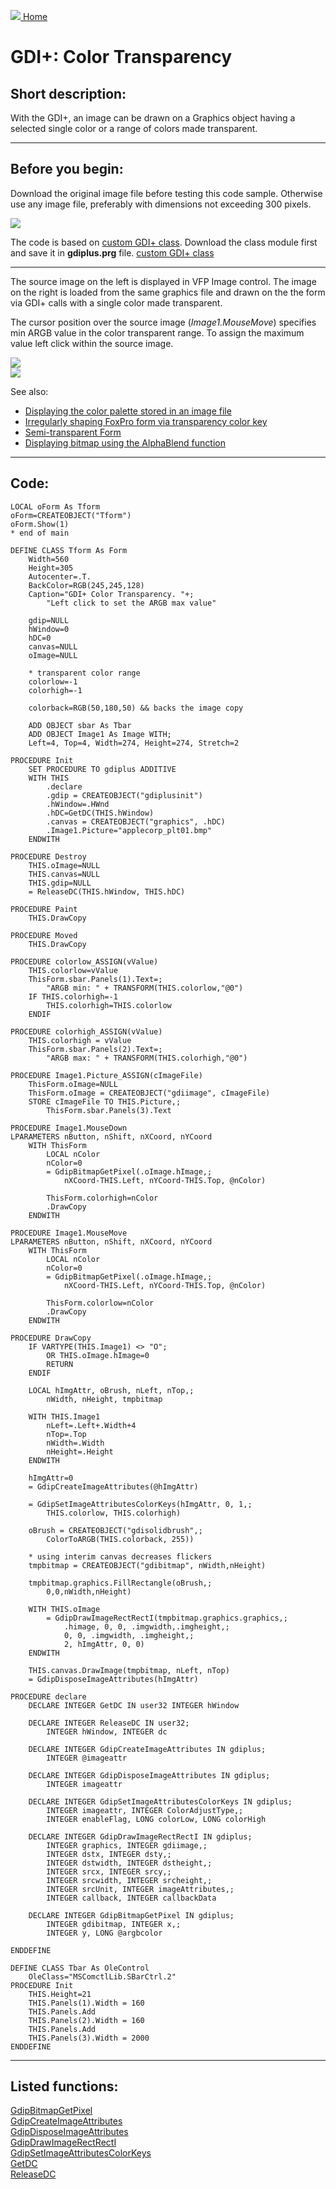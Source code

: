[<img src="../images/home.png"> Home ](https://github.com/VFPX/Win32API)  

# GDI+: Color Transparency

## Short description:
With the GDI+, an image can be drawn on a Graphics object having a selected single color or a range of colors made transparent.  
***  


## Before you begin:
Download the original image file before testing this code sample. Otherwise use any image file, preferably with dimensions not exceeding 300 pixels.  

![](../images/applecorp_plt01.bmp)  

The code is based on <a href="?example=450">custom GDI+ class</a>. Download the class module first and save it in **gdiplus.prg** file. [custom GDI+ class](sample_450.md)  

* * *  
The source image on the left is displayed in VFP Image control. The image on the right is loaded from the same graphics file and drawn on the the form via GDI+ calls with a single color made transparent.   

The cursor position over the source image (*Image1.MouseMove*) specifies min ARGB value in the color transparent range. To assign the maximum value left click within the source image.  

![](../images/colortransparency.png)  
![](../images/colortransparency01.png)  

See also:

* [Displaying the color palette stored in an image file](sample_529.md)  
* [Irregularly shaping FoxPro form via transparency color key](sample_033.md)  
* [Semi-transparent Form](sample_453.md)  
* [Displaying bitmap using the AlphaBlend function](sample_293.md)  
  
***  


## Code:
```foxpro  
LOCAL oForm As Tform
oForm=CREATEOBJECT("Tform")
oForm.Show(1)
* end of main

DEFINE CLASS Tform As Form
	Width=560
	Height=305
	Autocenter=.T.
	BackColor=RGB(245,245,128)
	Caption="GDI+ Color Transparency. "+;
		"Left click to set the ARGB max value"

	gdip=NULL
	hWindow=0
	hDC=0
	canvas=NULL
	oImage=NULL
	
	* transparent color range
	colorlow=-1
	colorhigh=-1
	
	colorback=RGB(50,180,50) && backs the image copy
	
	ADD OBJECT sbar As Tbar
	ADD OBJECT Image1 As Image WITH;
	Left=4, Top=4, Width=274, Height=274, Stretch=2

PROCEDURE Init
	SET PROCEDURE TO gdiplus ADDITIVE
	WITH THIS
		.declare
		.gdip = CREATEOBJECT("gdiplusinit")
		.hWindow=.HWnd
		.hDC=GetDC(THIS.hWindow)
		.canvas = CREATEOBJECT("graphics", .hDC)
		.Image1.Picture="applecorp_plt01.bmp"
	ENDWITH

PROCEDURE Destroy
	THIS.oImage=NULL
	THIS.canvas=NULL
	THIS.gdip=NULL
	= ReleaseDC(THIS.hWindow, THIS.hDC)

PROCEDURE Paint
	THIS.DrawCopy

PROCEDURE Moved
	THIS.DrawCopy

PROCEDURE colorlow_ASSIGN(vValue)
	THIS.colorlow=vValue
	ThisForm.sbar.Panels(1).Text=;
		"ARGB min: " + TRANSFORM(THIS.colorlow,"@0")
	IF THIS.colorhigh=-1
		THIS.colorhigh=THIS.colorlow
	ENDIF

PROCEDURE colorhigh_ASSIGN(vValue)
	THIS.colorhigh = vValue
	ThisForm.sbar.Panels(2).Text=;
		"ARGB max: " + TRANSFORM(THIS.colorhigh,"@0")

PROCEDURE Image1.Picture_ASSIGN(cImageFile)
	ThisForm.oImage=NULL
	ThisForm.oImage = CREATEOBJECT("gdiimage", cImageFile)
	STORE cImageFile TO THIS.Picture,;
		ThisForm.sbar.Panels(3).Text

PROCEDURE Image1.MouseDown
LPARAMETERS nButton, nShift, nXCoord, nYCoord
	WITH ThisForm
		LOCAL nColor
		nColor=0
		= GdipBitmapGetPixel(.oImage.hImage,;
			nXCoord-THIS.Left, nYCoord-THIS.Top, @nColor)

		ThisForm.colorhigh=nColor
		.DrawCopy
	ENDWITH

PROCEDURE Image1.MouseMove
LPARAMETERS nButton, nShift, nXCoord, nYCoord
	WITH ThisForm
		LOCAL nColor
		nColor=0
		= GdipBitmapGetPixel(.oImage.hImage,;
			nXCoord-THIS.Left, nYCoord-THIS.Top, @nColor)

		ThisForm.colorlow=nColor
		.DrawCopy
	ENDWITH

PROCEDURE DrawCopy
	IF VARTYPE(THIS.Image1) <> "O";
		OR THIS.oImage.hImage=0
		RETURN
	ENDIF

	LOCAL hImgAttr, oBrush, nLeft, nTop,;
		nWidth, nHeight, tmpbitmap

	WITH THIS.Image1
		nLeft=.Left+.Width+4
		nTop=.Top
		nWidth=.Width
		nHeight=.Height
	ENDWITH

	hImgAttr=0
	= GdipCreateImageAttributes(@hImgAttr)

	= GdipSetImageAttributesColorKeys(hImgAttr, 0, 1,;
		THIS.colorlow, THIS.colorhigh)

	oBrush = CREATEOBJECT("gdisolidbrush",;
		ColorToARGB(THIS.colorback, 255))

	* using interim canvas decreases flickers
	tmpbitmap = CREATEOBJECT("gdibitmap", nWidth,nHeight)

	tmpbitmap.graphics.FillRectangle(oBrush,;
		0,0,nWidth,nHeight)

	WITH THIS.oImage
		= GdipDrawImageRectRectI(tmpbitmap.graphics.graphics,;
			.himage, 0, 0, .imgwidth,.imgheight,;
			0, 0, .imgwidth, .imgheight,;
			2, hImgAttr, 0, 0)
	ENDWITH

	THIS.canvas.DrawImage(tmpbitmap, nLeft, nTop)
	= GdipDisposeImageAttributes(hImgAttr)

PROCEDURE declare
	DECLARE INTEGER GetDC IN user32 INTEGER hWindow

	DECLARE INTEGER ReleaseDC IN user32;
		INTEGER hWindow, INTEGER dc

	DECLARE INTEGER GdipCreateImageAttributes IN gdiplus;
		INTEGER @imageattr

	DECLARE INTEGER GdipDisposeImageAttributes IN gdiplus;
		INTEGER imageattr

	DECLARE INTEGER GdipSetImageAttributesColorKeys IN gdiplus;
		INTEGER imageattr, INTEGER ColorAdjustType,;
		INTEGER enableFlag, LONG colorLow, LONG colorHigh

	DECLARE INTEGER GdipDrawImageRectRectI IN gdiplus;
		INTEGER graphics, INTEGER gdiimage,;
		INTEGER dstx, INTEGER dsty,;
		INTEGER dstwidth, INTEGER dstheight,;
		INTEGER srcx, INTEGER srcy,;
		INTEGER srcwidth, INTEGER srcheight,;
		INTEGER srcUnit, INTEGER imageAttributes,;
		INTEGER callback, INTEGER callbackData

	DECLARE INTEGER GdipBitmapGetPixel IN gdiplus;
		INTEGER gdibitmap, INTEGER x,;
		INTEGER y, LONG @argbcolor

ENDDEFINE

DEFINE CLASS Tbar As OleControl
	OleClass="MSComctlLib.SBarCtrl.2"
PROCEDURE Init
	THIS.Height=21
	THIS.Panels(1).Width = 160
	THIS.Panels.Add
	THIS.Panels(2).Width = 160
	THIS.Panels.Add
	THIS.Panels(3).Width = 2000
ENDDEFINE  
```  
***  


## Listed functions:
[GdipBitmapGetPixel](../libraries/gdiplus/GdipBitmapGetPixel.md)  
[GdipCreateImageAttributes](../libraries/gdiplus/GdipCreateImageAttributes.md)  
[GdipDisposeImageAttributes](../libraries/gdiplus/GdipDisposeImageAttributes.md)  
[GdipDrawImageRectRectI](../libraries/gdiplus/GdipDrawImageRectRectI.md)  
[GdipSetImageAttributesColorKeys](../libraries/gdiplus/GdipSetImageAttributesColorKeys.md)  
[GetDC](../libraries/user32/GetDC.md)  
[ReleaseDC](../libraries/user32/ReleaseDC.md)  
